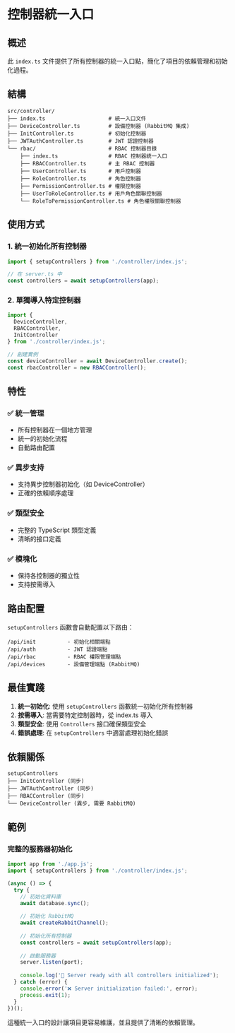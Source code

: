# 控制器統一入口

## 概述

此 `index.ts` 文件提供了所有控制器的統一入口點，簡化了項目的依賴管理和初始化過程。

## 結構

```
src/controller/
├── index.ts                    # 統一入口文件
├── DeviceController.ts         # 設備控制器 (RabbitMQ 集成)
├── InitController.ts           # 初始化控制器
├── JWTAuthController.ts        # JWT 認證控制器
└── rbac/                       # RBAC 控制器目錄
    ├── index.ts                # RBAC 控制器統一入口
    ├── RBACController.ts       # 主 RBAC 控制器
    ├── UserController.ts       # 用戶控制器
    ├── RoleController.ts       # 角色控制器
    ├── PermissionController.ts # 權限控制器
    ├── UserToRoleController.ts # 用戶角色關聯控制器
    └── RoleToPermissionController.ts # 角色權限關聯控制器
```

## 使用方式

### 1. 統一初始化所有控制器

```typescript
import { setupControllers } from './controller/index.js';

// 在 server.ts 中
const controllers = await setupControllers(app);
```

### 2. 單獨導入特定控制器

```typescript
import { 
  DeviceController, 
  RBACController, 
  InitController 
} from './controller/index.js';

// 創建實例
const deviceController = await DeviceController.create();
const rbacController = new RBACController();
```

## 特性

### ✅ 統一管理
- 所有控制器在一個地方管理
- 統一的初始化流程
- 自動路由配置

### ✅ 異步支持
- 支持異步控制器初始化（如 DeviceController）
- 正確的依賴順序處理

### ✅ 類型安全
- 完整的 TypeScript 類型定義
- 清晰的接口定義

### ✅ 模塊化
- 保持各控制器的獨立性
- 支持按需導入

## 路由配置

`setupControllers` 函數會自動配置以下路由：

```
/api/init          - 初始化相關端點
/api/auth          - JWT 認證端點
/api/rbac          - RBAC 權限管理端點
/api/devices       - 設備管理端點 (RabbitMQ)
```

## 最佳實踐

1. **統一初始化**: 使用 `setupControllers` 函數統一初始化所有控制器
2. **按需導入**: 當需要特定控制器時，從 index.ts 導入
3. **類型安全**: 使用 `Controllers` 接口確保類型安全
4. **錯誤處理**: 在 `setupControllers` 中適當處理初始化錯誤

## 依賴關係

```
setupControllers
├── InitController (同步)
├── JWTAuthController (同步)
├── RBACController (同步)
└── DeviceController (異步, 需要 RabbitMQ)
```

## 範例

### 完整的服務器初始化

```typescript
import app from './app.js';
import { setupControllers } from './controller/index.js';

(async () => {
  try {
    // 初始化資料庫
    await database.sync();
    
    // 初始化 RabbitMQ
    await createRabbitChannel();
    
    // 初始化所有控制器
    const controllers = await setupControllers(app);
    
    // 啟動服務器
    server.listen(port);
    
    console.log('🚀 Server ready with all controllers initialized');
  } catch (error) {
    console.error('❌ Server initialization failed:', error);
    process.exit(1);
  }
})();
```

這種統一入口的設計讓項目更容易維護，並且提供了清晰的依賴管理。